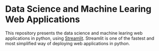 # Data Science and Machine Learing Web Applications

This repository presents the data science and machine learing web applications in python, using [Streamlit](https://streamlit.io). Streamlit is one of the fastest and most simplified way of deploying web applications in python.
